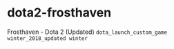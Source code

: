 # dota2-frosthaven
Frosthaven - Dota 2 (Updated)
`dota_launch_custom_game winter_2018_updated winter`
